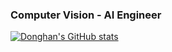 ### Computer Vision - AI Engineer
[![Donghan's GitHub stats](https://github-readme-stats.vercel.app/api?username=donghankim&count_private=true)](https://github.com/anuraghazra/github-readme-stats)



